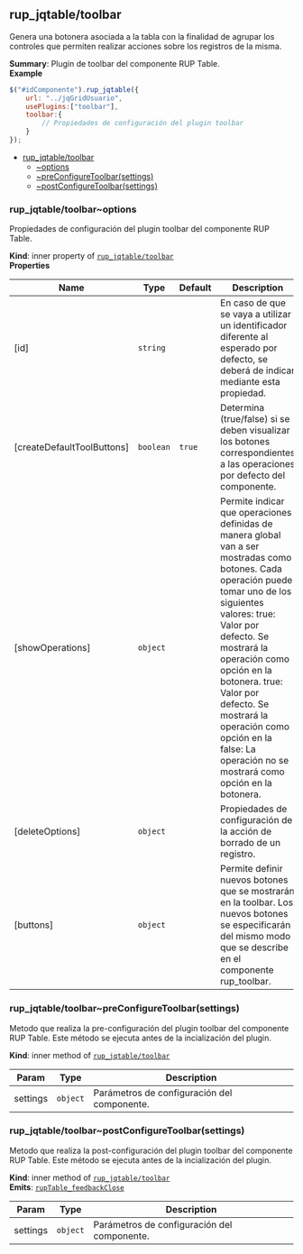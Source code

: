 <a name="module_rup_jqtable/toolbar"></a>

## rup\_jqtable/toolbar
Genera una botonera asociada a la tabla con la finalidad de agrupar los controles que permiten realizar acciones sobre los registros de la misma.

**Summary**: Plugin de toolbar del componente RUP Table.  
**Example**  
```js
$("#idComponente").rup_jqtable({	url: "../jqGridUsuario",	usePlugins:["toolbar"],	toolbar:{		// Propiedades de configuración del plugin toolbar	}});
```

* [rup_jqtable/toolbar](#module_rup_jqtable/toolbar)
    * [~options](#module_rup_jqtable/toolbar..options)
    * [~preConfigureToolbar(settings)](#module_rup_jqtable/toolbar..preConfigureToolbar)
    * [~postConfigureToolbar(settings)](#module_rup_jqtable/toolbar..postConfigureToolbar)

<a name="module_rup_jqtable/toolbar..options"></a>

### rup_jqtable/toolbar~options
Propiedades de configuración del plugin toolbar del componente RUP Table.

**Kind**: inner property of [<code>rup\_jqtable/toolbar</code>](#module_rup_jqtable/toolbar)  
**Properties**

| Name | Type | Default | Description |
| --- | --- | --- | --- |
| [id] | <code>string</code> |  | En caso de que se vaya a utilizar un identificador diferente al esperado por defecto, se deberá de indicar mediante esta propiedad. |
| [createDefaultToolButtons] | <code>boolean</code> | <code>true</code> | Determina (true/false) si se deben visualizar los botones correspondientes a las operaciones por defecto del componente. |
| [showOperations] | <code>object</code> |  | Permite indicar que operaciones definidas de manera global van a ser mostradas como botones. Cada operación puede tomar uno de los siguientes valores:  true: Valor por defecto. Se mostrará la operación como opción en la botonera.  true: Valor por defecto. Se mostrará la operación como opción en la  false: La operación no se mostrará como opción en la botonera. |
| [deleteOptions] | <code>object</code> |  | Propiedades de configuración de la acción de borrado de un registro. |
| [buttons] | <code>object</code> |  | Permite definir nuevos botones que se mostrarán en la toolbar. Los nuevos botones se especificarán del mismo modo que se describe en el componente rup_toolbar. |

<a name="module_rup_jqtable/toolbar..preConfigureToolbar"></a>

### rup_jqtable/toolbar~preConfigureToolbar(settings)
Metodo que realiza la pre-configuración del plugin toolbar del componente RUP Table.Este método se ejecuta antes de la incialización del plugin.

**Kind**: inner method of [<code>rup\_jqtable/toolbar</code>](#module_rup_jqtable/toolbar)  

| Param | Type | Description |
| --- | --- | --- |
| settings | <code>object</code> | Parámetros de configuración del componente. |

<a name="module_rup_jqtable/toolbar..postConfigureToolbar"></a>

### rup_jqtable/toolbar~postConfigureToolbar(settings)
Metodo que realiza la post-configuración del plugin toolbar del componente RUP Table.Este método se ejecuta antes de la incialización del plugin.

**Kind**: inner method of [<code>rup\_jqtable/toolbar</code>](#module_rup_jqtable/toolbar)  
**Emits**: [<code>rupTable\_feedbackClose</code>](#module_rup_jqtable+event_rupTable_feedbackClose)  

| Param | Type | Description |
| --- | --- | --- |
| settings | <code>object</code> | Parámetros de configuración del componente. |

